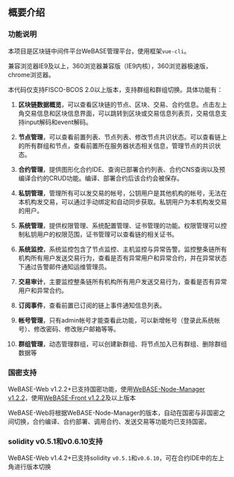 ## 概要介绍

### 功能说明

本项目是区块链中间件平台WeBASE管理平台，使用框架`vue-cli`。

兼容浏览器IE9及以上，360浏览器兼容版（IE9内核），360浏览器极速版，chrome浏览器。

本代码仅支持FISCO-BCOS 2.0以上版本，支持群组和群组切换。具体功能有：

1. **区块链数据概览**，可以查看区块链的节点、区块、交易、合约信息。点击左上角交易信息和区块信息界面，可以跳转到区块或交易信息列表页，交易信息支持input解码和event解码。

2. **节点管理**，可以查看前置列表、节点列表、修改节点共识状态。可以查看链上的所有群组和节点，查看前置所在服务器状态相关信息，管理节点的共识状态。

3. **合约管理**，提供图形化合约IDE、查询已部署合约列表、合约CNS查询以及预编译合约的CRUD功能。编译、部署合约后该合约会被保存。

4. **私钥管理**，管理所有可以发交易的帐号，公钥用户是其他机构的帐号，无法在本机构发交易，可以通过手动绑定和自动同步获取。私钥用户为本机构发交易的用户。

5. **系统管理**，提供权限管理、系统配置管理、证书管理的功能。权限管理可以控制私钥用户的权限范围，证书管理可以查看链的相关证书。

6. **系统监控**，系统监控包含了节点监控、主机监控与异常告警。监控整条链所有机构所有用户发送交易行为，查看是否有异常用户和异常合约，并在异常状态下通过告警邮件通知运维管理员。

7. **交易审计**，主要监控整条链所有机构所有用户发送交易行为，查看是否有异常用户和异常合约。

8. **订阅事件**，查看前置已订阅的链上事件通知信息列表。

9. **帐号管理**，只有admin帐号才能查看此功能，可以新增帐号（登录此系统帐号）、修改密码、修改账户邮箱等等。

10. **群组管理**，动态管理群组，可以创建新群组、将节点加入已有群组、删除群组数据等

### 国密支持

WeBASE-Web v1.2.2+已支持国密功能，使用[WeBASE-Node-Manager v1.2.2](../WeBASE-Node-Manager/index.html)，使用[WeBASE-Front v1.2.2](../WeBASE-Front/index.html)及以上版本

WeBASE-Web将根据WeBASE-Node-Manager的版本，自动在国密与非国密之间切换，合约编译、合约部署、调用合约、发送交易等功能均已支持国密。

### solidity v0.5.1和v0.6.10支持

WeBASE-Web v1.4.2+已支持solidity `v0.5.1`和`v0.6.10`，可在合约IDE中的左上角进行版本切换